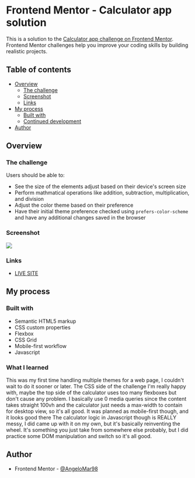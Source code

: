 # Frontend Mentor - Calculator app solution

This is a solution to the [Calculator app challenge on Frontend Mentor](https://www.frontendmentor.io/challenges/calculator-app-9lteq5N29). Frontend Mentor challenges help you improve your coding skills by building realistic projects. 

## Table of contents

- [Overview](#overview)
  - [The challenge](#the-challenge)
  - [Screenshot](#screenshot)
  - [Links](#links)
- [My process](#my-process)
  - [Built with](#built-with)
  - [Continued development](#continued-development)
- [Author](#author)

## Overview

### The challenge

Users should be able to:

- See the size of the elements adjust based on their device's screen size
- Perform mathmatical operations like addition, subtraction, multiplication, and division
- Adjust the color theme based on their preference
- Have their initial theme preference checked using `prefers-color-scheme` and have any additional changes saved in the browser

### Screenshot

![](https://i.imgur.com/3eI4cFZ.jpg)

### Links

- [LIVE SITE](https://mentor-challenge-16.vercel.app/)

## My process

### Built with

- Semantic HTML5 markup
- CSS custom properties
- Flexbox
- CSS Grid
- Mobile-first workflow
- Javascript

### What I learned

This was my first time handling multiple themes for a web page, I couldn't wait to do it sooner or later. The CSS side of the challenge I'm really happy with, maybe the top side of the calculator uses too many flexboxes but don't cause any problem. I basically use 0 media queries since the content takes straight 100vh and the calculator just needs a max-width to contain for desktop view, so it's all good. It was planned as mobile-first though, and it looks good there
The calculator logic in Javascript though is REALLY messy, I did came up with it on my own, but it's basically reinventing the wheel. It's something you just take from somewhere else probably, but I did practice some DOM manipulation and switch so it's all good.

## Author

- Frontend Mentor - [@AngeloMar98](https://www.frontendmentor.io/profile/AngeloMar98)





